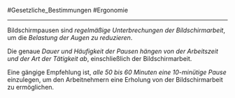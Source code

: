 #Gesetzliche_Bestimmungen #Ergonomie 
***
Bildschirmpausen sind *regelmäßige Unterbrechungen der Bildschirmarbeit*, um die *Belastung der Augen zu reduzieren*.

Die genaue *Dauer und Häufigkeit der Pausen hängen von der Arbeitszeit und der Art der Tätigkeit ab*, einschließlich der Bildschirmarbeit.

Eine gängige Empfehlung ist, *alle 50 bis 60 Minuten eine 10-minütige Pause* einzulegen, um den Arbeitnehmern eine Erholung von der Bildschirmarbeit zu ermöglichen.